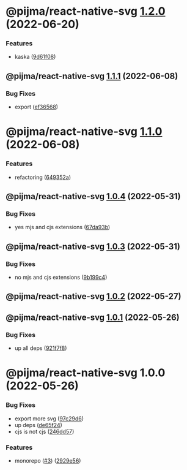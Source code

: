 # @pijma/react-native-svg [1.2.0](https://github.com/qiwi/pijma-native/compare/@pijma/react-native-svg@1.1.1...@pijma/react-native-svg@1.2.0) (2022-06-20)


### Features

* kaska ([9d61f08](https://github.com/qiwi/pijma-native/commit/9d61f082fae96ea4c767257be107f657b8f6011a))

## @pijma/react-native-svg [1.1.1](https://github.com/qiwi/pijma-native/compare/@pijma/react-native-svg@1.1.0...@pijma/react-native-svg@1.1.1) (2022-06-08)


### Bug Fixes

* export ([ef36568](https://github.com/qiwi/pijma-native/commit/ef36568bd4cc127c4ef07ea94bbee02a6ba65c26))

# @pijma/react-native-svg [1.1.0](https://github.com/qiwi/pijma-native/compare/@pijma/react-native-svg@1.0.4...@pijma/react-native-svg@1.1.0) (2022-06-08)


### Features

* refactoring ([649352a](https://github.com/qiwi/pijma-native/commit/649352a76422457b95a215df33d72e2ff9134b1a))

## @pijma/react-native-svg [1.0.4](https://github.com/qiwi/pijma-native/compare/@pijma/react-native-svg@1.0.3...@pijma/react-native-svg@1.0.4) (2022-05-31)


### Bug Fixes

* yes mjs and cjs extensions ([67da93b](https://github.com/qiwi/pijma-native/commit/67da93bfa4ed57f52d30e03090d3952ca23978a5))

## @pijma/react-native-svg [1.0.3](https://github.com/qiwi/pijma-native/compare/@pijma/react-native-svg@1.0.2...@pijma/react-native-svg@1.0.3) (2022-05-31)


### Bug Fixes

* no mjs and cjs extensions ([9b199c4](https://github.com/qiwi/pijma-native/commit/9b199c4f42c1861994f7a6548265dc66e9039f9a))

## @pijma/react-native-svg [1.0.2](https://github.com/qiwi/pijma-native/compare/@pijma/react-native-svg@1.0.1...@pijma/react-native-svg@1.0.2) (2022-05-27)

## @pijma/react-native-svg [1.0.1](https://github.com/qiwi/pijma-native/compare/@pijma/react-native-svg@1.0.0...@pijma/react-native-svg@1.0.1) (2022-05-26)


### Bug Fixes

* up all deps ([921f7f8](https://github.com/qiwi/pijma-native/commit/921f7f875b489b55b56436ac1c705ff8296f268c))

# @pijma/react-native-svg 1.0.0 (2022-05-26)


### Bug Fixes

* export more svg ([97c29d6](https://github.com/qiwi/pijma-native/commit/97c29d6c2a30b4edadbed8a13aab60812428da4f))
* up deps ([de65f24](https://github.com/qiwi/pijma-native/commit/de65f245cbd084ae6da6b99787859d3ba929c94b))
* сjs is not cjs ([246dd57](https://github.com/qiwi/pijma-native/commit/246dd57a1b48c9b3e2a2bdfd3ac0bccc761db3c4))


### Features

* monorepo ([#3](https://github.com/qiwi/pijma-native/issues/3)) ([2929e56](https://github.com/qiwi/pijma-native/commit/2929e569ab3c275b3d43e79b71c1f76311d06615))
